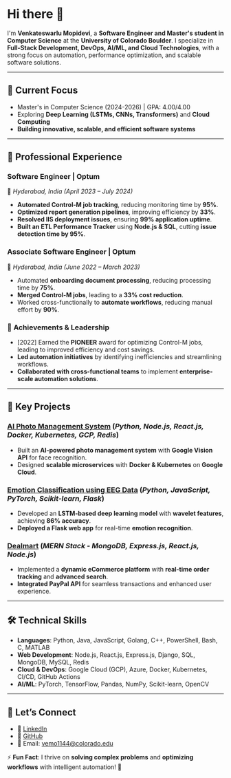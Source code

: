 # Hi there 👋  
I'm **Venkateswarlu Mopidevi**, a **Software Engineer and Master's student in Computer Science** at the **University of Colorado Boulder**. I specialize in **Full-Stack Development, DevOps, AI/ML, and Cloud Technologies**, with a strong focus on automation, performance optimization, and scalable software solutions.

---

## 🔭 Current Focus
- Master's in Computer Science (2024-2026) | GPA: 4.00/4.00
- Exploring **Deep Learning (LSTMs, CNNs, Transformers)** and **Cloud Computing**
- **Building innovative, scalable, and efficient software systems**

---

## 🌟 **Professional Experience**
### Software Engineer | Optum
📍 *Hyderabad, India (April 2023 – July 2024)*
- **Automated Control-M job tracking**, reducing monitoring time by **95%**.
- **Optimized report generation pipelines**, improving efficiency by **33%**.
- **Resolved IIS deployment issues**, ensuring **99% application uptime**.
- **Built an ETL Performance Tracker** using **Node.js & SQL**, cutting **issue detection time by 95%**.

### **Associate Software Engineer | Optum**
📍 *Hyderabad, India (June 2022 – March 2023)*
- Automated **onboarding document processing**, reducing processing time by **75%**.
- **Merged Control-M jobs**, leading to a **33% cost reduction**.
- Worked cross-functionally to **automate workflows**, reducing manual effort by **90%**.

### 🎯 **Achievements & Leadership**
-  [2022] Earned the **PIONEER** award for optimizing Control-M jobs, leading to improved efficiency and cost savings.
- **Led automation initiatives** by identifying inefficiencies and streamlining workflows.
- **Collaborated with cross-functional teams** to implement **enterprise-scale automation solutions**.

---

## 🚀 **Key Projects**
### [AI Photo Management System](https://github.com/Mopidevi18/ai-photo-management-system) (*Python, Node.js, React.js, Docker, Kubernetes, GCP, Redis*)
- Built an **AI-powered photo management system** with **Google Vision API** for face recognition.
- Designed **scalable microservices** with **Docker & Kubernetes** on **Google Cloud**.

### **[Emotion Classification using EEG Data](https://github.com/Mopidevi18/emotion-classification-eeg)** (*Python, JavaScript, PyTorch, Scikit-learn, Flask*)
- Developed an **LSTM-based deep learning model** with **wavelet features**, achieving **86% accuracy**.
- **Deployed a Flask web app** for real-time **emotion recognition**.

### **[Dealmart](https://github.com/Mopidevi18/dealmart)** (*MERN Stack - MongoDB, Express.js, React.js, Node.js*)
- Implemented a **dynamic eCommerce platform** with **real-time order tracking** and **advanced search**.
- **Integrated PayPal API** for seamless transactions and enhanced user experience.

---

## 🛠️ **Technical Skills**
- **Languages**: Python, Java, JavaScript, Golang, C++, PowerShell, Bash, C, MATLAB  
- **Web Development**: Node.js, React.js, Express.js, Django, SQL, MongoDB, MySQL, Redis  
- **Cloud & DevOps**: Google Cloud (GCP), Azure, Docker, Kubernetes, CI/CD, GitHub Actions  
- **AI/ML**: PyTorch, TensorFlow, Pandas, NumPy, Scikit-learn, OpenCV  

---

## 💬 **Let’s Connect**
- 🔗 [LinkedIn](https://www.linkedin.com/in/mvenkatesh18/)  
- 🔗 [GitHub](https://github.com/Mopidevi18)  
- 📧 Email: vemo1144@colorado.edu  

⚡ **Fun Fact**: I thrive on **solving complex problems** and **optimizing workflows** with intelligent automation! 🚀
